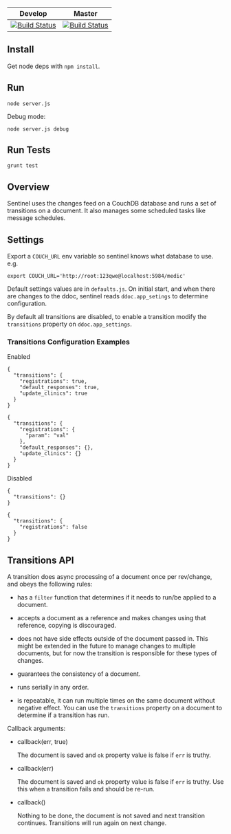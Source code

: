 Develop      | Master 
------------ | -------------
[![Build Status](https://travis-ci.org/medic/medic-sentinel.png?branch=develop)](https://travis-ci.org/medic/medic-sentinel/branches) | [![Build Status](https://travis-ci.org/medic/medic-sentinel.png?branch=master)](https://travis-ci.org/medic/medic-sentinel/branches)

## Install

Get node deps with  `npm install`.

## Run

`node server.js`

Debug mode:

`node server.js debug`

## Run Tests

`grunt test`


## Overview

Sentinel uses the changes feed on a CouchDB database and runs a set of
transitions on a document.  It also manages some scheduled tasks like message
schedules.

## Settings

Export a `COUCH_URL` env variable so sentinel knows what database to use. e.g.

```
export COUCH_URL='http://root:123qwe@localhost:5984/medic'
```

Default settings values are in `defaults.js`.  On initial start, and when there
are changes to the ddoc, sentinel reads `ddoc.app_setings` to determine configuration.

By default all transitions are disabled, to enable a transition modify the
`transitions` property on `ddoc.app_settings`.

### Transitions Configuration Examples

Enabled

```
{
  "transitions": {
    "registrations": true,
    "default_responses": true,
    "update_clinics": true
  }
}
```

```
{
  "transitions": {
    "registrations": {
      "param": "val"
    },
    "default_responses": {},
    "update_clinics": {}
  }
}
```

Disabled

```
{
  "transitions": {}
}
```

```
{
  "transitions": {
    "registrations": false
  }
}
```

## Transitions API

A transition does async processing of a document once per rev/change, and obeys
the following rules:

* has a `filter` function that determines if it needs to run/be applied to a
  document.

* accepts a document as a reference and makes changes using that reference,
  copying is discouraged.
  
* does not have side effects outside of the document passed in.  This might be
  extended in the future to manage changes to multiple documents, but for now
  the transition is responsible for these types of changes.

* guarantees the consistency of a document. 

* runs serially in any order.

* is repeatable, it can run multiple times on the same document without
  negative effect.  You can use the `transitions` property on a document to
  determine if a transition has run.


Callback arguments:

* callback(err, true)

  The document is saved and `ok` property value is false if `err` is truthy.

* callback(err)

  The document is saved and `ok` property value is false if `err` is truthy.
  Use this when a transition fails and should be re-run.

* callback()

  Nothing to be done, the document is not saved and next transition continues.
  Transitions will run again on next change.
